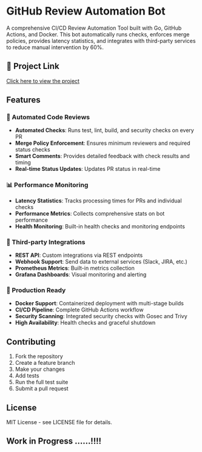 # GitHub Review Automation Bot

A comprehensive CI/CD Review Automation Tool built with Go, GitHub Actions, and Docker. This bot automatically runs checks, enforces merge policies, provides latency statistics, and integrates with third-party services to reduce manual intervention by 60%.

## 🔗 Project Link  
[Click here to view the project](https://ci-cd-git-hub-review-bot.vercel.app/)


## Features

### 🤖 Automated Code Reviews

- **Automated Checks**: Runs test, lint, build, and security checks on every PR
- **Merge Policy Enforcement**: Ensures minimum reviewers and required status checks
- **Smart Comments**: Provides detailed feedback with check results and timing
- **Real-time Status Updates**: Updates PR status in real-time

### 📊 Performance Monitoring

- **Latency Statistics**: Tracks processing times for PRs and individual checks
- **Performance Metrics**: Collects comprehensive stats on bot performance
- **Health Monitoring**: Built-in health checks and monitoring endpoints

### 🔗 Third-party Integrations

- **REST API**: Custom integrations via REST endpoints
- **Webhook Support**: Send data to external services (Slack, JIRA, etc.)
- **Prometheus Metrics**: Built-in metrics collection
- **Grafana Dashboards**: Visual monitoring and alerting

### 🚀 Production Ready

- **Docker Support**: Containerized deployment with multi-stage builds
- **CI/CD Pipeline**: Complete GitHub Actions workflow
- **Security Scanning**: Integrated security checks with Gosec and Trivy
- **High Availability**: Health checks and graceful shutdown

## Contributing

1. Fork the repository
2. Create a feature branch
3. Make your changes
4. Add tests
5. Run the full test suite
6. Submit a pull request

## License

MIT License - see LICENSE file for details.

## Work in Progress ......!!!!
